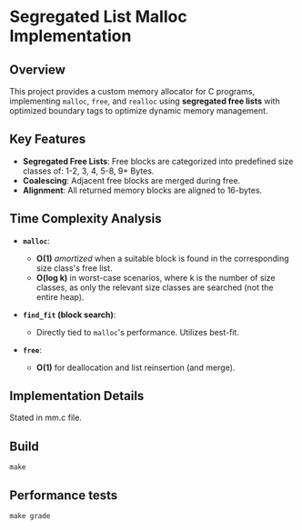 # Segregated List Malloc Implementation

## Overview

This project provides a custom memory allocator for C programs, implementing `malloc`, `free`, and `realloc` using **segregated free lists** with optimized boundary tags to optimize dynamic memory management. 

## Key Features

- **Segregated Free Lists**: Free blocks are categorized into predefined size classes of: 1-2, 3, 4, 5-8, 9+ Bytes.
- **Coalescing**: Adjacent free blocks are merged during free.
- **Alignment**: All returned memory blocks are aligned to 16-bytes.

## Time Complexity Analysis

- **`malloc`**: 
  - **O(1)** *amortized* when a suitable block is found in the corresponding size class's free list.
  - **O(log k)** in worst-case scenarios, where k is the number of size classes, as only the relevant size classes are searched (not the entire heap).
  
- **`find_fit` (block search)**:
  - Directly tied to `malloc`'s performance. Utilizes best-fit.

- **`free`**: 
  - **O(1)** for deallocation and list reinsertion (and merge).

## Implementation Details
Stated in mm.c file.

## Build
```make```

## Performance tests
```make grade```

